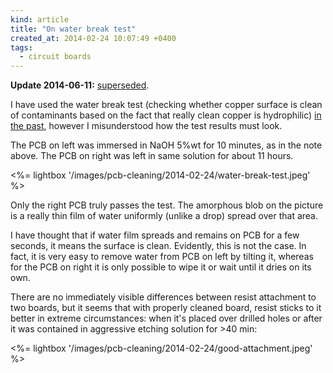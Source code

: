 ```yaml
---
kind: article
title: "On water break test"
created_at: 2014-02-24 10:07:49 +0400
tags:
  - circuit boards
---
```


**Update 2014-06-11:** [superseded](/notes/2014-06-11/producing-pcbs-using-photolithography/#preparation).

I have used the water break test (checking whether copper surface is clean of contaminants
based on the fact that really clean copper is hydrophilic) [in the past][photoresist], however
I misunderstood how the test results must look.

[photoresist]: /notes/2014-02-16/optimizing-for-best-photoresist-adhesion/#interlude-water-break-test

<!-- more -->

The PCB on left was immersed in NaOH 5%wt for 10 minutes, as in the note above.
The PCB on right was left in same solution for about 11 hours.

<%= lightbox '/images/pcb-cleaning/2014-02-24/water-break-test.jpeg' %>

Only the right PCB truly passes the test. The amorphous blob on the picture is a really
thin film of water uniformly (unlike a drop) spread over that area.

I have thought that if water film spreads and remains on PCB for a few seconds, it means
the surface is clean. Evidently, this is not the case. In fact, it is very easy to remove
water from PCB on left by tilting it, whereas for the PCB on right it is only possible to
wipe it or wait until it dries on its own.

There are no immediately visible differences between resist attachment to two boards, but
it seems that with properly cleaned board, resist sticks to it better in extreme circumstances:
when it's placed over drilled holes or after it was contained in aggressive etching solution
for >40 min:

<%= lightbox '/images/pcb-cleaning/2014-02-24/good-attachment.jpeg' %>

